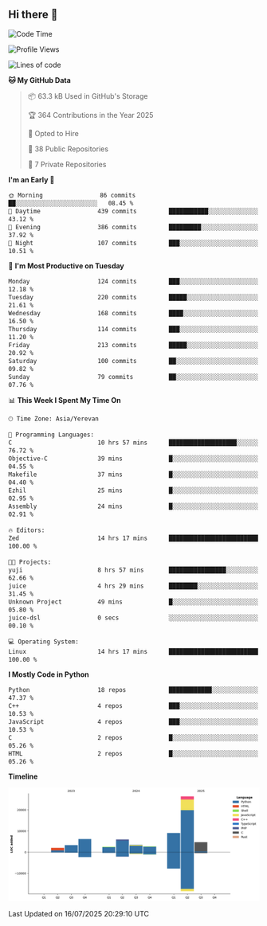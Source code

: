 ## Hi there 👋

<!--START_SECTION:waka-->
![Code Time](http://img.shields.io/badge/Code%20Time-1%2C363%20hrs%2029%20mins-blue)

![Profile Views](http://img.shields.io/badge/Profile%20Views-11-blue)

![Lines of code](https://img.shields.io/badge/From%20Hello%20World%20I%27ve%20Written-66.0%20thousand%20lines%20of%20code-blue)

**🐱 My GitHub Data** 

> 📦 63.3 kB Used in GitHub's Storage 
 > 
> 🏆 364 Contributions in the Year 2025
 > 
> 💼 Opted to Hire
 > 
> 📜 38 Public Repositories 
 > 
> 🔑 7 Private Repositories 
 > 
**I'm an Early 🐤** 

```text
🌞 Morning                86 commits          ██░░░░░░░░░░░░░░░░░░░░░░░   08.45 % 
🌆 Daytime                439 commits         ███████████░░░░░░░░░░░░░░   43.12 % 
🌃 Evening                386 commits         █████████░░░░░░░░░░░░░░░░   37.92 % 
🌙 Night                  107 commits         ███░░░░░░░░░░░░░░░░░░░░░░   10.51 % 
```
📅 **I'm Most Productive on Tuesday** 

```text
Monday                   124 commits         ███░░░░░░░░░░░░░░░░░░░░░░   12.18 % 
Tuesday                  220 commits         █████░░░░░░░░░░░░░░░░░░░░   21.61 % 
Wednesday                168 commits         ████░░░░░░░░░░░░░░░░░░░░░   16.50 % 
Thursday                 114 commits         ███░░░░░░░░░░░░░░░░░░░░░░   11.20 % 
Friday                   213 commits         █████░░░░░░░░░░░░░░░░░░░░   20.92 % 
Saturday                 100 commits         ██░░░░░░░░░░░░░░░░░░░░░░░   09.82 % 
Sunday                   79 commits          ██░░░░░░░░░░░░░░░░░░░░░░░   07.76 % 
```


📊 **This Week I Spent My Time On** 

```text
🕑︎ Time Zone: Asia/Yerevan

💬 Programming Languages: 
C                        10 hrs 57 mins      ███████████████████░░░░░░   76.72 % 
Objective-C              39 mins             █░░░░░░░░░░░░░░░░░░░░░░░░   04.55 % 
Makefile                 37 mins             █░░░░░░░░░░░░░░░░░░░░░░░░   04.40 % 
Ezhil                    25 mins             █░░░░░░░░░░░░░░░░░░░░░░░░   02.95 % 
Assembly                 24 mins             █░░░░░░░░░░░░░░░░░░░░░░░░   02.91 % 

🔥 Editors: 
Zed                      14 hrs 17 mins      █████████████████████████   100.00 % 

🐱‍💻 Projects: 
yuji                     8 hrs 57 mins       ████████████████░░░░░░░░░   62.66 % 
juice                    4 hrs 29 mins       ████████░░░░░░░░░░░░░░░░░   31.45 % 
Unknown Project          49 mins             █░░░░░░░░░░░░░░░░░░░░░░░░   05.80 % 
juice-dsl                0 secs              ░░░░░░░░░░░░░░░░░░░░░░░░░   00.10 % 

💻 Operating System: 
Linux                    14 hrs 17 mins      █████████████████████████   100.00 % 
```

**I Mostly Code in Python** 

```text
Python                   18 repos            ████████████░░░░░░░░░░░░░   47.37 % 
C++                      4 repos             ███░░░░░░░░░░░░░░░░░░░░░░   10.53 % 
JavaScript               4 repos             ███░░░░░░░░░░░░░░░░░░░░░░   10.53 % 
C                        2 repos             █░░░░░░░░░░░░░░░░░░░░░░░░   05.26 % 
HTML                     2 repos             █░░░░░░░░░░░░░░░░░░░░░░░░   05.26 % 
```



**Timeline**

![Lines of Code chart](https://raw.githubusercontent.com/0xM4LL0C/0xM4LL0C/main/assets/bar_graph.png)


 Last Updated on 16/07/2025 20:29:10 UTC
<!--END_SECTION:waka-->
